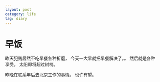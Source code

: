 ```yaml
---
layout: post
category: life
tag: diary
---
```


早饭
===

昨天犯贱居然不吃早餐各种折磨，
今天一大早就把早餐解决了。。
然后就是各种享受。
太阳即将超过树梢。

昨晚在联系年后去北京工作的事情。
也许有望。
